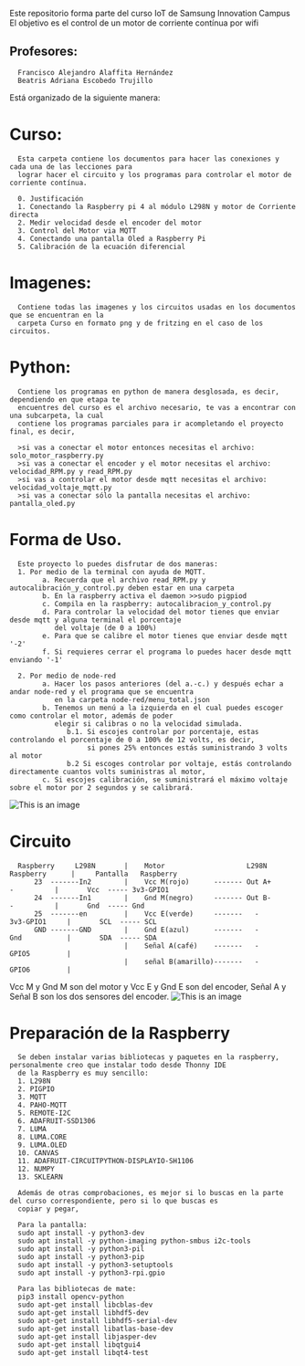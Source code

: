 Este repositorio forma parte del curso IoT de Samsung Innovation Campus
El objetivo es el control de un motor de corriente contínua por wifi

## Profesores:
      Francisco Alejandro Alaffita Hernández
      Beatris Adriana Escobedo Trujillo

Está organizado de la siguiente manera:

# Curso:
      Esta carpeta contiene los documentos para hacer las conexiones y cada una de las lecciones para 
      lograr hacer el circuito y los programas para controlar el motor de corriente contínua.
      
      0. Justificación
      1. Conectando la Raspberry pi 4 al módulo L298N y motor de Corriente directa
      2. Medir velocidad desde el encoder del motor
      3. Control del Motor via MQTT
      4. Conectando una pantalla Oled a Raspberry Pi
      5. Calibración de la ecuación diferencial

# Imagenes:
      Contiene todas las imagenes y los circuitos usadas en los documentos que se encuentran en la 
      carpeta Curso en formato png y de fritzing en el caso de los circuitos.

# Python:
      Contiene los programas en python de manera desglosada, es decir, dependiendo en que etapa te 
      encuentres del curso es el archivo necesario, te vas a encontrar con una subcarpeta, la cual 
      contiene los programas parciales para ir acompletando el proyecto final, es decir, 
      
      >si vas a conectar el motor entonces necesitas el archivo: solo_motor_raspberry.py
      >si vas a conectar el encoder y el motor necesitas el archivo: velocidad_RPM.py y read_RPM.py
      >si vas a controlar el motor desde mqtt necesitas el archivo: velocidad_voltaje_mqtt.py
      >si vas a conectar sólo la pantalla necesitas el archivo: pantalla_oled.py

# Forma de Uso.

      Este proyecto lo puedes disfrutar de dos maneras:
      1. Por medio de la terminal con ayuda de MQTT.
            a. Recuerda que el archivo read_RPM.py y autocalibración_y_control.py deben estar en una carpeta
            b. En la raspberry activa el daemon >>sudo pigpiod
            c. Compila en la raspberry: autocalibracion_y_control.py
            d. Para controlar la velocidad del motor tienes que enviar desde mqtt y alguna terminal el porcentaje
               del voltaje (de 0 a 100%)
            e. Para que se calibre el motor tienes que enviar desde mqtt '-2'
            f. Si requieres cerrar el programa lo puedes hacer desde mqtt enviando '-1'
      
      2. Por medio de node-red
            a. Hacer los pasos anteriores (del a.-c.) y después echar a andar node-red y el programa que se encuentra 
               en la carpeta node-red/menu_total.json
            b. Tenemos un menú a la izquierda en el cual puedes escoger como controlar el motor, además de poder 
               elegir si calibras o no la velocidad simulada.
                  b.1. Si escojes controlar por porcentaje, estas controlando el porcentaje de 0 a 100% de 12 volts, es decir,
                       si pones 25% entonces estás suministrando 3 volts al motor
                  b.2 Si escoges controlar por voltaje, estás controlando directamente cuantos volts suministras al motor,
            c. Si escojes calibración, se suministrará el máximo voltaje sobre el motor por 2 segundos y se calibrará.
 
 ![This is an image](https://raw.githubusercontent.com/AlexAlaffita/Simulacion-y-control-de-un-motor-cc/main/Imagenes/node_red_dashboard.png)


# Circuito
      Raspberry     L298N       |    Motor                    L298N    Raspberry      |     Pantalla   Raspberry
          23  -------In2        |    Vcc M(rojo)      ------- Out A+       -          |       Vcc  ----- 3v3-GPIO1
          24  -------In1        |    Gnd M(negro)     ------- Out B-       -          |       Gnd  ----- Gnd
          25  -------en         |    Vcc E(verde)     -------   -       3v3-GPIO1     |       SCL  ----- SCL
          GND -------GND        |    Gnd E(azul)      -------   -       Gnd           |       SDA  ----- SDA
                                |    Señal A(café)    -------   -       GPIO5         |
                                |    señal B(amarillo)-------   -       GPIO6         |

Vcc M y Gnd M son del motor y  Vcc E y Gnd E son del encoder, Señal A y Señal B son los dos sensores del encoder.
![This is an image](https://raw.githubusercontent.com/AlexAlaffita/Simulacion-y-control-de-un-motor-cc/main/Imagenes/circuito_motor_encoder_L298N_pantalla_bb.png)


# Preparación de la Raspberry
      Se deben instalar varias bibliotecas y paquetes en la raspberry, personalmente creo que instalar todo desde Thonny IDE 
      de la Raspberry es muy sencillo:
      1. L298N
      2. PIGPIO
      3. MQTT
      4. PAHO-MQTT
      5. REMOTE-I2C 
      6. ADAFRUIT-SSD1306
      7. LUMA 
      8. LUMA.CORE
      9. LUMA.OLED
      10. CANVAS  
      11. ADAFRUIT-CIRCUITPYTHON-DISPLAYIO-SH1106
      12. NUMPY
      13. SKLEARN
     
      Además de otras comprobaciones, es mejor si lo buscas en la parte del curso correspondiente, pero si lo que buscas es 
      copiar y pegar,
      
      Para la pantalla:
      sudo apt install -y python3-dev
      sudo apt install -y python-imaging python-smbus i2c-tools
      sudo apt install -y python3-pil
      sudo apt install -y python3-pip
      sudo apt install -y python3-setuptools
      sudo apt install -y python3-rpi.gpio
      
      Para las bibliotecas de mate:
      pip3 install opencv-python
      sudo apt-get install libcblas-dev
      sudo apt-get install libhdf5-dev
      sudo apt-get install libhdf5-serial-dev
      sudo apt-get install libatlas-base-dev
      sudo apt-get install libjasper-dev
      sudo apt-get install libqtgui4 
      sudo apt-get install libqt4-test
  



